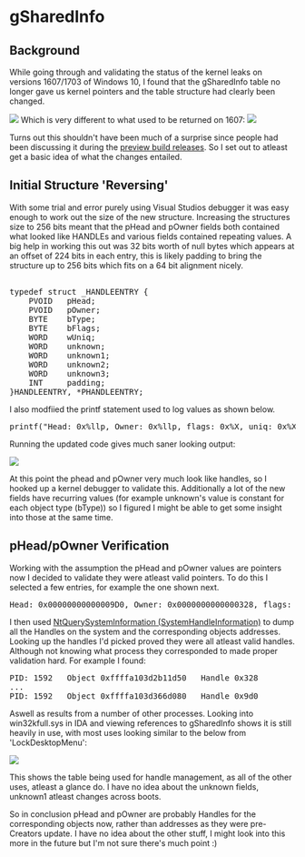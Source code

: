 # gSharedInfo
## Background

While going through and validating the status of the kernel leaks on versions 1607/1703 of Windows 10, I found that the gSharedInfo table no longer gave us kernel pointers and the table structure had clearly been changed.

![](https://github.com/sam-b/windows_kernel_address_leaks/raw/master/notes/screenshots/gSharedInfo_win_1703.png)
Which is very different to what used to be returned on 1607:
![](https://github.com/sam-b/windows_kernel_address_leaks/raw/master/notes/screenshots/gSharedInfo_win_1607.png)

Turns out this shouldn't have been much of a surprise since people had been discussing it during the [preview build releases](https://twitter.com/Blomster81/status/847571032521273345).
So I set out to atleast get a basic idea of what the changes entailed.

## Initial Structure 'Reversing'
With some trial and error purely using Visual Studios debugger it was easy enough to work out the size of the new structure. Increasing the structures size to 256 bits meant that the pHead and pOwner fields both contained what looked like HANDLEs and various fields contained repeating values. 
A big help in working this out was 32 bits worth of null bytes which appears at an offset of 224 bits in each entry, this is likely padding to bring the structure up to 256 bits which fits on a 64 bit alignment nicely.
<pre> 
typedef struct _HANDLEENTRY {
	PVOID	pHead;
	PVOID	pOwner;
	BYTE	bType;
	BYTE	bFlags;
	WORD	wUniq;
	WORD	unknown;
	WORD	unknown1; 
	WORD	unknown2;
	WORD	unknown3;
	INT		padding;
}HANDLEENTRY, *PHANDLEENTRY;
</pre>

I also modfiied the printf statement used to log values as shown below.

<pre>
printf("Head: 0x%llp, Owner: 0x%llp, flags: 0x%X, uniq: 0x%X Type: 0x%X, unknown: 0x%x, unknown1: 0x%X, unknown2: 0x%X, unknown3: 0x%X\r\n", entry.phead, entry.pOwner, entry.bFlags, entry.wUniq ,entry.bType, entry.unknown, entry.unknown1, entry.unknown2, entry.unknown3);
</pre>

Running the updated code gives much saner looking output:

![](https://github.com/sam-b/windows_kernel_address_leaks/raw/master/notes/screenshots/gSharedInfo_win_1703_struct_size_example.png)

At this point the phead and pOwner very much look like handles, so I hooked up a kernel debugger to validate this. Additionally a lot of the new fields have recurring values (for example unknown's value is constant for each object type (bType)) so I figured I might be able to get some insight into those at the same time.

## pHead/pOwner Verification

Working with the assumption the pHead and pOwner values are pointers now I decided to validate they were atleast valid pointers. To do this I selected a few entries, for example the one shown next.
<pre>
Head: 0x00000000000009D0, Owner: 0x0000000000000328, flags: 0x0, uniq: 0x0 Type: 0x3, unknown: 0xac39, unknown1: 0x3697, unknown2: 0x1, unknown3: 0x1
</pre>

I then used [NtQuerySystemInformation (SystemHandleInformation)](https://github.com/sam-b/windows_kernel_address_leaks/blob/master/NtQuerySysInfo_SystemHandleInformation/NtQuerySysInfo_SystemHandleInformation/NtQuerySysInfo_SystemHandleInformation.cpp) to dump all the Handles on the system and the corresponding objects addresses. 
Looking up the handles I'd picked proved they were all atleast valid handles. Although not knowing what process they corresponded to made proper validation hard. For example I found:   
<pre>
PID: 1592	Object 0xffffa103d2b11d50	Handle 0x328
...
PID: 1592	Object 0xffffa103d366d080	Handle 0x9d0
</pre>
Aswell as results from a number of other processes. Looking into win32kfull.sys in IDA and viewing references to gSharedInfo shows it is still heavily in use, with most uses looking similar to the below from 'LockDesktopMenu':

![](https://github.com/sam-b/windows_kernel_address_leaks/raw/master/notes/screenshots/LockDesktopMenu.png)

This shows the table being used for handle management, as all of the other uses, atleast a glance do. I have no idea about the unknown fields, unknown1 atleast changes across boots.

So in conclusion pHead and pOwner are probably Handles for the corresponding objects now, rather than addresses as they were pre-Creators update. I have no idea about the other stuff, I might look into this more in the future but I'm not sure there's much point :)
